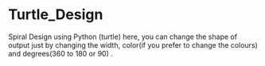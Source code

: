 # Turtle_Design
Spiral Design using Python (turtle)
here, you can change the shape of output just by changing the width, color(if you prefer to change the colours) and degrees(360 to 180 or 90) .

